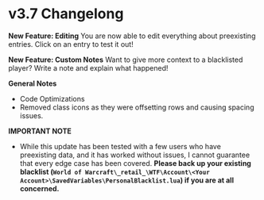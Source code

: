 # v3.7 Changelong
**New Feature: Editing**
You are now able to edit everything about preexisting entries. Click on an entry to test it out!

**New Feature: Custom Notes**
Want to give more context to a blacklisted player? Write a note and explain what happened!

**General Notes**
* Code Optimizations
* Removed class icons as they were offsetting rows and causing spacing issues.

**IMPORTANT NOTE**
* While this update has been tested with a few users who have preexisting data, and it has worked without issues, I cannot guarantee that every edge case has been covered. **Please back up your existing blacklist (``World of Warcraft\_retail_\WTF\Account\<Your Account>\SavedVariables\PersonalBlacklist.lua``) if you are at all concerned.**
